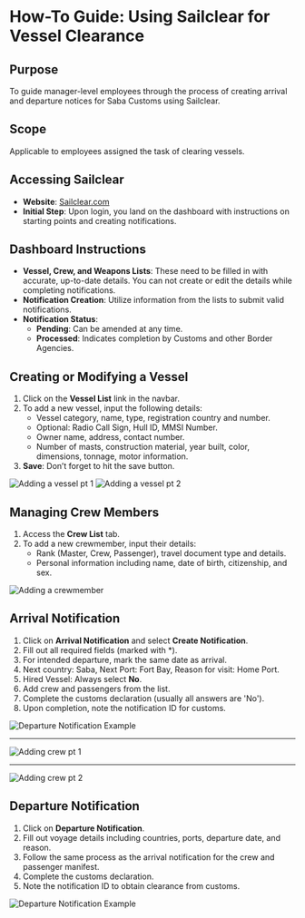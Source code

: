 # How-To Guide: Using Sailclear for Vessel Clearance

## Purpose
To guide manager-level employees through the process of creating arrival and departure notices for Saba Customs using Sailclear.

## Scope
Applicable to employees assigned the task of clearing vessels.

## Accessing Sailclear
- **Website**: [Sailclear.com](https://sailclear.com/)
- **Initial Step**: Upon login, you land on the dashboard with instructions on starting points and creating notifications.

## Dashboard Instructions
- **Vessel, Crew, and Weapons Lists**: These need to be filled in with accurate, up-to-date details. You can not create or edit the details while completing notifications.
- **Notification Creation**: Utilize information from the lists to submit valid notifications.
- **Notification Status**: 
  - **Pending**: Can be amended at any time.
  - **Processed**: Indicates completion by Customs and other Border Agencies.

## Creating or Modifying a Vessel
1. Click on the **Vessel List** link in the navbar.
2. To add a new vessel, input the following details:
   - Vessel category, name, type, registration country and number.
   - Optional: Radio Call Sign, Hull ID, MMSI Number.
   - Owner name, address, contact number.
   - Number of masts, construction material, year built, color, dimensions, tonnage, motor information.
3. **Save**: Don’t forget to hit the save button.

![Adding a vessel pt 1](/Images/Sailclear/newvessel1.png)
![Adding a vessel pt 2](/Images/Sailclear/newvessel2.png)

## Managing Crew Members
1. Access the **Crew List** tab.
2. To add a new crewmember, input their details:
   - Rank (Master, Crew, Passenger), travel document type and details.
   - Personal information including name, date of birth, citizenship, and sex.

![Adding a crewmember](/Images/Sailclear/addcrew.png)

## Arrival Notification
1. Click on **Arrival Notification** and select **Create Notification**.
2. Fill out all required fields (marked with *).
3. For intended departure, mark the same date as arrival.
4. Next country: Saba, Next Port: Fort Bay, Reason for visit: Home Port.
5. Hired Vessel: Always select **No**.
6. Add crew and passengers from the list.
7. Complete the customs declaration (usually all answers are 'No').
8. Upon completion, note the notification ID for customs.

![Departure Notification Example](/Images/Sailclear/arrival1.png)

---

![Adding crew pt 1](/Images/Sailclear/addcrew2.png)

---

![Adding crew pt 2](/Images/Sailclear/addcrew3.png)

## Departure Notification
1. Click on **Departure Notification**.
2. Fill out voyage details including countries, ports, departure date, and reason.
3. Follow the same process as the arrival notification for the crew and passenger manifest.
4. Complete the customs declaration.
5. Note the notification ID to obtain clearance from customs.

![Departure Notification Example](/Images/Sailclear/depart.png)